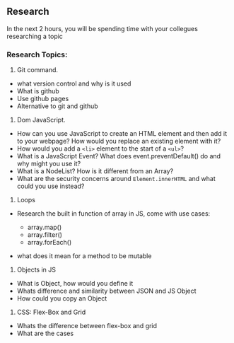 ## Research

In the next 2 hours, you will be spending time with your collegues researching a
topic

### Research Topics:

1. Git command.
  - what version control and why is it used  
  - What is github
  - Use github pages
  - Alternative to git and github
1. Dom JavaScript.
  - How can you use JavaScript to create an HTML element and then add it to your webpage? How would you replace an existing element with it?
  - How would you add a `<li>` element to the start of a `<ul>`?
  - What is a JavaScript Event? What does event.preventDefault() do and why might you use it?
  - What is a NodeList? How is it different from an Array?
  - What are the security concerns around `Element.innerHTML` and what could you use instead?
1. Loops
  - Research the built in function of array in JS, come with use cases:
    - array.map()
    - array.filter()
    - array.forEach()
    
  - what does it mean for a method to be mutable
1. Objects in JS
 - What is Object, how would you define it
 - Whats difference and similarity between JSON and JS Object
 -  How could you copy an Object  

1. CSS: Flex-Box and Grid
  - Whats the difference between flex-box and grid
  - What are the cases
